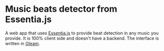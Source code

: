 # Music beats detector from Essentia.js

A web app that uses [Essentia.js](https://mtg.github.io/essentia.js/) to provide beat detection in any music you provide. It is 100% client side and doesn't have a backend. The interface is written in [Gleam](https://gleam.run/).
